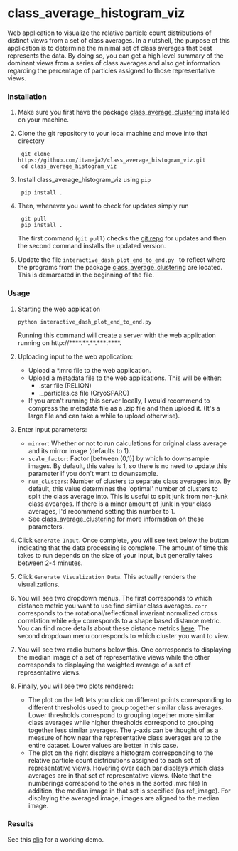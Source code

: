 class\_average\_histogram\_viz
==============================

Web application to visualize the relative particle count distributions of distinct views from a set of class averages. In a nutshell, the purpose of this application is to determine the minimal set of class averages that best represents the data. By doing so, you can get a high level summary of the dominant views from a series of class averages and also get information regarding the percentage of particles assigned to those representative views. 


### Installation


1.	Make sure you first have the package [class\_average\_clustering](https://github.com/itaneja2/class_average_clustering) installed on your machine.

2. Clone the git repository to your local machine and move into that directory

		git clone https://github.com/itaneja2/class_average_histogram_viz.git
		cd class_average_histogram_viz

3. Install class\_average\_histogram_viz using `pip`

		pip install .

4. Then, whenever you want to check for updates simply run

		git pull
		pip install .
		
	The first command (`git pull`) checks the [git repo](https://github.com/itaneja2/class_average_histogram_viz) for updates and then the second command installs the updated version.
	
5.  Update the file `interactive_dash_plot_end_to_end.py ` to reflect where the programs from the package [class\_average\_clustering](https://github.com/itaneja2/class_average_clustering) are located. This is demarcated in the beginning of the file. 

### Usage



1.  Starting the web application
	
		python interactive_dash_plot_end_to_end.py
	
	Running this command will create a server with the web application running on http://\*\*\*\*.\*\*.\*\*.\*\*\*:****. 
	
2.  Uploading input to the web application:
	* Upload a *.mrc file  to the web application.
	* Upload a metadata file to the web applications. This will be either:
		* .star file (RELION)
		* ._particles.cs file (CryoSPARC) 
	* If you aren't running this server locally, I would recommend to compress the metadata file as a .zip file and then upload it. (It's a large file and can take a while to upload otherwise). 

3.  Enter input parameters:
	* `mirror`: Whether or not to run calculations for original class average and its mirror image (defaults to 1). 
	* `scale_factor`: Factor [between (0,1)] by which to downsample images. By default, this value is 1, so there is no need to update this parameter if you don't want to downsample. 
	* `num_clusters`: Number of clusters to separate class averages into. By default, this value determines the 'optimal' number of clusters to split the class average into. This is useful to split junk from non-junk class avearges. If there is a minor amount of junk in your class averages, I'd recommend setting this number to 1. 
	* See [class\_average\_clustering](https://github.com/itaneja2/class_average_clustering) for more information on these parameters. 
	

4. Click `Generate Input`. Once complete, you will see text below the button indicating that the data processing is complete. The amount of time this takes to run depends on the size of your input, but generally takes between 2-4 minutes. 
5. Click `Generate Visualization Data`. This actually renders the visualizations. 
6. You will see two dropdown menus. The first corresponds to which distance metric you want to use find similar class averages. `corr` corresponds to the rotational/reflectional invariant normalized cross correlation while `edge` corresponds to a shape based distance metric. You can find more details about these distance metrics [here](https://docs.google.com/document/d/1KYschE8r3YAb4bSrK9QIjiIVuh4YR_jJ4uS37zUM7VI/edit). The second dropdown menu corresponds to which cluster you want to view. 
7. You will see two radio buttons below this. One corresponds to displaying the median image of a set of representative views while the other corresponds to displaying the weighted average of a set of representative views. 
8. Finally, you will see two plots rendered: 
	* The plot on the left lets you click on different points corresponding to different thresholds used to group together similar class averages. Lower thresholds correspond to grouping together more similar class averages while higher thresholds correspond to grouping together less similar averages. The y-axis can be thought of as a measure of how near the representative class averages are to the entire dataset. Lower values are better in this case. 
	* The plot on the right displays a histogram corresponding to the relative particle count distributions assigned to each set of representative views. Hovering over each bar displays which class averages are in that set of representative views. (Note that the numberings correspond to the ones in the sorted .mrc file) In addition, the median image in that set is specified (as ref_image). For displaying the averaged image, images are aligned to the median image. 

           
 
### Results

See this [clip](https://www.youtube.com/watch?v=dNzlPQB8aWc) for a working demo. 
